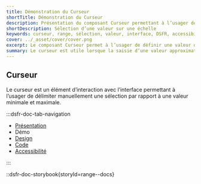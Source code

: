```yaml
---
title: Démonstration du Curseur
shortTitle: Démonstration du Curseur
description: Présentation du composant Curseur permettant à l’usager de sélectionner une valeur entre un minimum et un maximum de manière intuitive.
shortDescription: Sélection d’une valeur sur une échelle
keywords: curseur, range, sélection, valeur, interface, DSFR, accessibilité, filtre, composant
cover: ../_asset/cover/cover.png
excerpt: Le composant Curseur permet à l’usager de définir une valeur dans une plage donnée, souvent utilisée pour ajuster un paramètre de façon dynamique et visuelle.
summary: Le curseur est utile lorsque la saisie d’une valeur approximative est suffisante, comme pour filtrer des contenus ou ajuster des préférences. Il propose différentes variantes - simple, double ou cranté, avec ou sans affichage des bornes. Non personnalisable, il est conçu pour un usage fluide et accessible, avec retour visuel en temps réel sur les valeurs sélectionnées.
---
```


## Curseur

Le curseur est un élément d’interaction avec l’interface permettant à l’usager de délimiter manuellement une sélection par rapport à une valeur minimale et maximale.

:::dsfr-doc-tab-navigation

- [Présentation](../index.md)
- Démo
- [Design](../design/index.md)
- [Code](../code/index.md)
- [Accessibilité](../accessibility/index.md)

:::


::dsfr-doc-storybook{storyId=range--docs}
